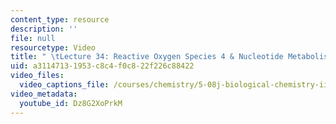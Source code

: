 ```yaml
---
content_type: resource
description: ''
file: null
resourcetype: Video
title: " \tLecture 34: Reactive Oxygen Species 4 & Nucleotide Metabolism 1"
uid: a3114713-1953-c8c4-f0c8-22f226c88422
video_files:
  video_captions_file: /courses/chemistry/5-08j-biological-chemistry-ii-spring-2016/lecture-recitation-videos/lecture-34-reactive-oxygen-species-4-nucleotide-metabolism-1/Dz8G2XoPrkM.vtt
video_metadata:
  youtube_id: Dz8G2XoPrkM
---
```

